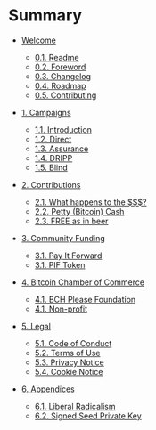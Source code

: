 # Summary

* [Welcome]()

    * [0.1. Readme](README.md)
    * [0.2. Foreword](FOREWORD.md)
    * [0.3. Changelog]()
    * [0.4. Roadmap]()
    * [0.5. Contributing](CONTRIBUTING.md)

* [1. Campaigns]()

    * [1.1. Introduction](campaigns/intro.md)
    * [1.2. Direct](campaigns/direct.md)
    * [1.3. Assurance](campaigns/assurance.md)
    * [1.4. DRIPP](campaigns/DRIPP.md)
    * [1.5. Blind](campaigns/blind.md)

* [2. Contributions]()

    * [2.1. What happens to the $$$?](contributions/process.md)
    * [2.2. Petty (Bitcoin) Cash](contributions/petty-cash.md)
    * [2.3. FREE as in beer](contributions/free.md)

* [3. Community Funding](community.md)

    * [3.1. Pay It Forward](community/pay-it-forward.md)
    * [3.1. PIF Token](community/PIF.md)

* [4. Bitcoin Chamber of Commerce](coc.md)

    * [4.1. BCH Please Foundation](coc/bch-please.md)
    * [4.1. Non-profit](coc/non-profit.md)

* [5. Legal]()

    * [5.1. Code of Conduct](legal/CODE_OF_CONDUCT.md)
    * [5.2. Terms of Use]()
    * [5.3. Privacy Notice]()
    * [5.4. Cookie Notice]()

* [6. Appendices]()

    * [6.1. Liberal Radicalism](appendices/liberal-radicalism.md)
    * [6.2. Signed Seed Private Key](appendices/sspk.md)
